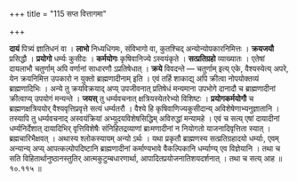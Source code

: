 +++
title = "115 सप्त वित्तागमा"

+++

**दायं** पित्र्यं ज्ञातिधनं वा । **लाभो** निध्यधिगमः, संविभागो वा, कुतश्चिद् अन्योन्योपकारनिमित्तः । **क्रयजयौ** प्रसिद्धौ । **प्रयोगो** धर्म्यः कुसीदः । **कर्मयोगः** कृषिवानिज्ये ऽस्वयंकृते । **सत्प्रतिग्रहो** व्याख्यातः । एतेषां दायलाभौ चतुर्णाम् अपि वर्णानां साधारणौ ऽप्रतिषेधात् । **क्रये** विवदन्ते — चतुर्णाम् इत्य् एके, वैश्यस्येत्य् अपरे, येन क्रयनिमित्त उपकारो न युक्तो ब्राह्मणादीनाम् इति । एवं तर्हि शाकाद्य् अपि क्रीत्वा नोपयोक्तव्यं ब्राह्मणादिभिः । अन्ये तु क्रयविक्रयाद् अप्य् उपजीवनात् प्रतिषेधं मन्यमाना उपभोगे दानादौ च ब्राह्मणादीनां क्रीत्वाप्य् उपयोगं मन्यन्ते । **जयस्** तु धर्म्यवचनात् क्षत्रियस्येतरेभ्यो विशिष्टः । **प्रयोगकर्मयोगौ** च ब्राह्मणक्षत्रिययोर् वैश्यवृत्तिप्रवृत्ते सत्यं धर्म्यतरौ । वैश्ये हि कृषिवाणिज्यकुसीदान्य् अविशेषेणाभ्यनुज्ञातानि । तस्यापि तु धर्म्यवचनाद् अस्वयंक्रियां अभ्युदयविशेषसिद्धिम् अविरुद्धां मन्यामहे । एवं च सत्य् एषां दायादीनां धर्म्यनिर्देशात् दायादिभिर् वृत्तिविशेषैः संनिहितद्रव्याणां ब्राःमणादीनां न नियोगतो याजनादिवृत्तिता स्यात् । ब्रह्मचारिभैक्षवत् । अथास्य श्लोकस्यायम् अन्यो ऽर्थः । यथा प्रकृतौ ब्राह्मणस्य सत्प्रतिग्रहादयो धर्म्याः, एवम् अन्यान्य् अप्य् आपत्कल्पोपदिष्टानि ब्राह्मणादीनां कर्माण्यभावे वैकल्पिकानि धर्म्याण्य् एव विज्ञेयानि । तथा च सति विहितार्थानुष्ठानस्तुतिर् आत्मकुटुम्बधारणार्था, आपादितप्रयोजनातिशयदर्शनात् । तथा च सत्य् आह ॥ १०.११५ ॥